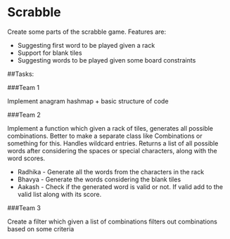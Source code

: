 # Scrabble
Create some parts of the scrabble game. Features are:
- Suggesting first word to be played given a rack
- Support for blank tiles
- Suggesting words to be played given some board constraints

##Tasks:

###Team 1

Implement anagram hashmap + basic structure of code

###Team 2

Implement a function which given a rack of tiles, generates all possible combinations. Better to make a separate class like 
Combinations or something for this. 
Handles wildcard entries. Returns a list of all possible words after considering the spaces or special characters, along with the word scores.

- Radhika - Generate all the words from the characters in the rack
- Bhavya - Generate the words considering the blank tiles
- Aakash - Check if the generated word is valid or not. If valid add to the valid list along with its score.

###Team 3

Create a filter which given a list of combinations filters out combinations based on some criteria
